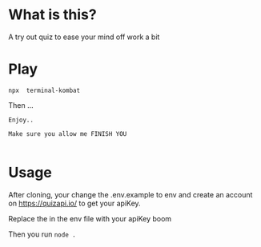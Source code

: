 # What is this?

A try out quiz to ease your mind off work a bit

# Play

`npx  terminal-kombat `

Then ...

```
Enjoy..

Make sure you allow me FINISH YOU


```
# Usage

After cloning, your change the .env.example to env and create an account on https://quizapi.io/ to get your apiKey.

Replace the <YOUR QUIZ API GOES HERE> in the env file with your apiKey boom
  
Then you run `node .`

